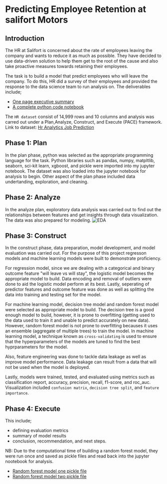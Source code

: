 # Predicting Employee Retention at salifort Motors
## Introduction
The HR at Salifort is concerned about the rate of employees leaving the company and wants to reduce it as much as possible. They have decided to use data-driven solution to help them get to the root of the cause and also take proactive measures towards retaining their employees.

The task is to build a model that predict employees who will leave the company. To do this, HR did a survey of their employees and provided the response to the data science team to run analysis on.  The deliverables include;
- [One page executive summary](https://github.com/Josiahgare/HR-analysis/blob/main/Salifort%20motors%20summary.pptx)
- [A complete python code notebook](https://github.com/Josiahgare/HR-analysis/blob/main/Salifort%20Motors.ipynb) 

The `HR dataset` consist of 14,999 rows and 10 columns and analysis was carred out under a Plan,Analyze, Construct, and Execute (PACE) framework.  
Link to dataset: [Hr Analytics Job Prediction](https://www.kaggle.com/datasets/mfaisalqureshi/hr-analytics-and-job-prediction?select=HR_comma_sep.csv)

## Phase 1: Plan
In the plan phase, python was selected as the appropriate programming language for the task. Python libraries such as pandas, numpy, matpltlib, seaborn, sci-kit learn, xgboost, and pickle were imported into my jupyter notebook. The dataset was also loaded into the jupyter notebook for analysis to begin. Other aspect of the plan phase included data undertanding, exploration, and cleaning.

## Phase 2: Analyze
In the analyze plan, exploratory data analysis was carried out to find out the relationships between features and get insights through data visualization. The data was also prepared for modeling.
![EDA](https://github.com/Josiahgare/data-project/assets/117512409/568f2a82-1e45-457d-a7dd-3dbcace101ea)

## Phase 3: Construct
In the construct phase, data preparation, model development, and model evaluation was carried out. For the purpose of this project regresson models and machine learning models were built to demonstrate proficiency.

For regression model, since we are dealing with a categorical and binary outcome feature "will leave vs will stay", the logistic model becomes the appropriate model to build. Data encoding and removal of outliers were done to aid the logistic model perform at its best. Lastly, seperating of predictor features and outcome feature was done as well as splitting the data into training and testing set for the model.

For machine learning model, decision tree model and random forest model were selected as appropriate model to build. The decision tree is a good enough model to build, however, it is prone to overfitting (getting used to the data used to train it and unable to predict accurately on new data). However, random forest model is not prone to overfitting becauses it uses an ensemble (aggregate of multiple trees) to train the model. In machine learning model, a technique known as `cross-validating` is used to ensure that the hyperparameters of the models are tuned to find the best hyprparameters for the model.

Also, feature engineering was done to tackle data leakage as well as improve model performance. Data leakage can result from a data that will not be used when the model is deployed.

Lastly, models were trained, tested, and evaluated using metrics such as classification report, accuracy, precision, recall, f1-score, and roc_auc. Visualization included `confusion matrix`, `decision tree split`, and `feature importance`.

## Phase 4: Execute
This include;
- defining evaluation metrics
- summary of model results
- conclusion, recommendation, and next steps.

NB: Due to the computational time of building a random forest model, they were run once and saved as pickle files and read back into the jupyter nootebook for analysis.
- [Random forest model one pickle file](https://github.com/Josiahgare/HR-analysis/blob/main/hr_rf1.pickle)
- [Random forest model two pickle file](https://github.com/Josiahgare/HR-analysis/blob/main/hr_rf2.pickle)
